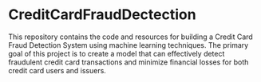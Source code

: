 # CreditCardFraudDectection
This repository contains the code and resources for building a Credit Card Fraud Detection System using machine learning techniques. The primary goal of this project is to create a model that can effectively detect fraudulent credit card transactions and minimize financial losses for both credit card users and issuers.
